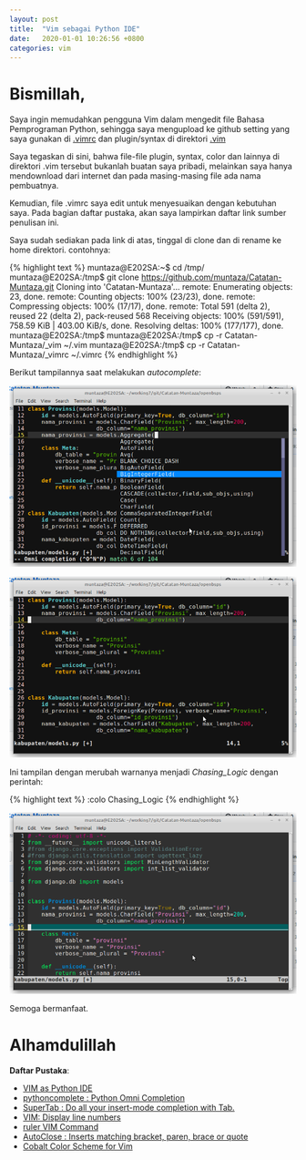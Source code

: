 ```yaml
---
layout: post
title:  "Vim sebagai Python IDE"
date:   2020-01-01 10:26:56 +0800
categories: vim
---
```


# Bismillah,

Saya ingin memudahkan pengguna Vim dalam mengedit file Bahasa
Pemprograman Python, sehingga saya mengupload ke github
setting yang saya gunakan di
[.vimrc](https://github.com/muntaza/Catatan-Muntaza/blob/master/_vimrc)
dan plugin/syntax di
direktori [.vim](https://github.com/muntaza/Catatan-Muntaza/tree/master/_vim)

Saya tegaskan di sini, bahwa file-file plugin, syntax, color dan lainnya di direktori
.vim tersebut bukanlah buatan saya pribadi, melainkan saya
hanya mendownload dari internet dan pada masing-masing file ada nama pembuatnya.

Kemudian, file .vimrc saya edit untuk menyesuaikan dengan kebutuhan saya. Pada
bagian daftar pustaka, akan saya lampirkan daftar link sumber penulisan ini.

Saya sudah sediakan pada link di atas, tinggal di clone dan di
rename ke home direktori. contohnya:

{% highlight text %}
muntaza@E202SA:~$ cd /tmp/
muntaza@E202SA:/tmp$ git clone https://github.com/muntaza/Catatan-Muntaza.git
Cloning into 'Catatan-Muntaza'...
remote: Enumerating objects: 23, done.
remote: Counting objects: 100% (23/23), done.
remote: Compressing objects: 100% (17/17), done.
remote: Total 591 (delta 2), reused 22 (delta 2), pack-reused 568
Receiving objects: 100% (591/591), 758.59 KiB | 403.00 KiB/s, done.
Resolving deltas: 100% (177/177), done.
muntaza@E202SA:/tmp$
muntaza@E202SA:/tmp$ cp -r Catatan-Muntaza/_vim ~/.vim
muntaza@E202SA:/tmp$ cp -r Catatan-Muntaza/_vimrc ~/.vimrc
{% endhighlight %}

Berikut tampilannya saat melakukan _autocomplete_:

![gambar](/assets/vim.png)

![gambar2](/assets/vim2.png)

Ini tampilan dengan merubah warnanya menjadi _Chasing_Logic_
dengan perintah:

{% highlight text %}
:colo Chasing_Logic
{% endhighlight %}

![gambar3](/assets/vim3.png)

Semoga bermanfaat.

# Alhamdulillah


__Daftar Pustaka__:

- [VIM as Python IDE](https://200ok.ch/posts/vim-as-python-ide.html)
- [pythoncomplete : Python Omni Completion](https://www.vim.org/scripts/script.php?script_id=1542)
- [SuperTab : Do all your insert-mode completion with Tab.](https://www.vim.org/scripts/script.php?script_id=1643)
- [VIM: Display line numbers](https://vim.fandom.com/wiki/Display_line_numbers)
- [ruler VIM Command](https://www.hscripts.com/tutorials/vim-commands/ruler.html)
- [AutoClose : Inserts matching bracket, paren, brace or quote](https://www.vim.org/scripts/script.php?script_id=1849)
- [Cobalt Color Scheme for Vim](https://github.com/gkjgh/cobalt)
